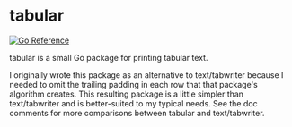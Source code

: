 # tabular

[![Go Reference](https://pkg.go.dev/badge/github.com/cespare/tabular.svg)](https://pkg.go.dev/github.com/cespare/tabular)

tabular is a small Go package for printing tabular text.

I originally wrote this package as an alternative to text/tabwriter because I
needed to omit the trailing padding in each row that that package's algorithm
creates. This resulting package is a little simpler than text/tabwriter and is
better-suited to my typical needs. See the doc comments for more comparisons
between tabular and text/tabwriter.
